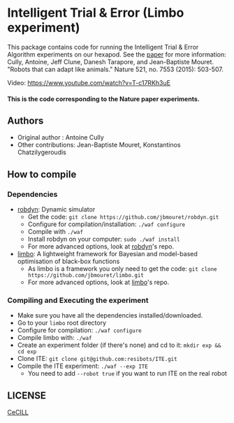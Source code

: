 # Intelligent Trial & Error (Limbo experiment)

This package contains code for running the Intelligent Trial & Error Algorithm experiments on our hexapod. See the [paper] for more information:
Cully, Antoine, Jeff Clune, Danesh Tarapore, and Jean-Baptiste Mouret. "Robots that can adapt like animals." Nature 521, no. 7553 (2015): 503-507.


Video:
https://www.youtube.com/watch?v=T-c17RKh3uE

#### This is the code corresponding to the Nature paper experiments.

## Authors
- Original author : Antoine Cully
- Other contributions: Jean-Baptiste Mouret, Konstantinos Chatzilygeroudis

## How to compile

### Dependencies

- [robdyn]: Dynamic simulator
    - Get the code: `git clone https://github.com/jbmouret/robdyn.git`
    - Configure for compilation/installation: `./waf configure`
    - Compile with `./waf`
    - Install robdyn on your computer: `sudo ./waf install`
    - For more advanced options, look at [robdyn]'s repo.
- [limbo]: A lightweight framework for Bayesian and model-based optimisation of black-box functions
    - As limbo is a framework you only need to get the code: `git clone https://github.com/jbmouret/limbo.git`
    - For more advanced options, look at [limbo]'s repo.

### Compiling and Executing the experiment

- Make sure you have all the dependencies installed/downloaded.
- Go to your `limbo` root directory
- Configure for compilation: `./waf configure`
- Compile limbo with: `./waf`
- Create an experiment folder (if there's none) and cd to it: `mkdir exp && cd exp`
- Clone ITE: `git clone git@github.com:resibots/ITE.git`
- Compile the ITE experiment: `./waf --exp ITE`
    - You need to add `--robot true` if you want to run ITE on the real robot


## LICENSE

[CeCILL]

[CeCILL]: http://www.cecill.info/index.en.html
[paper]: http://www.nature.com/nature/journal/v521/n7553/full/nature14422.html
[robdyn]: https://github.com/resibots/robdyn
[limbo]: https://github.com/resibots/limbo
